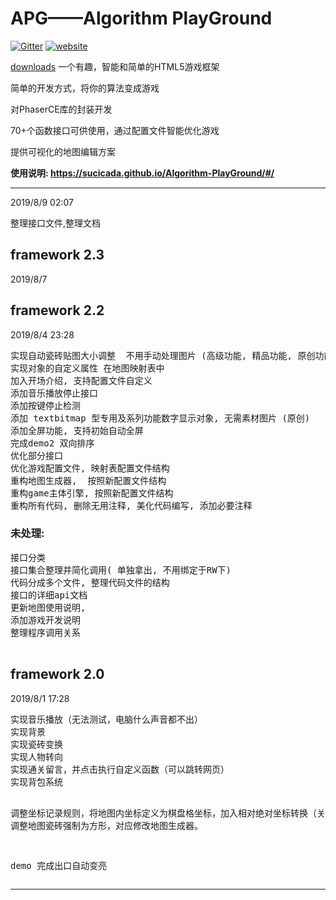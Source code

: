 # APG——Algorithm PlayGround

[![Gitter](https://badges.gitter.im/Algorithm-PlayGround/community.svg)](https://gitter.im/Algorithm-PlayGround/community?utm_source=badge&utm_medium=badge&utm_campaign=pr-badge)
[![website](https://img.shields.io/badge/%20website-github.io-brightgreen)](https://sucicada.github.io/Algorithm-PlayGround)

[downloads](v)
一个有趣，智能和简单的HTML5游戏框架

简单的开发方式，将你的算法变成游戏

对PhaserCE库的封装开发

70+个函数接口可供使用，通过配置文件智能优化游戏

提供可视化的地图编辑方案


**使用说明: https://sucicada.github.io/Algorithm-PlayGround/#/**

----
2019/8/9 02:07 

整理接口文件,整理文档

## framework 2.3
2019/8/7 

## framework 2.2 
2019/8/4 23:28

<pre>
实现自动瓷砖贴图大小调整  不用手动处理图片 (高级功能, 精品功能, 原创功能)
实现对象的自定义属性 在地图映射表中
加入开场介绍, 支持配置文件自定义
添加音乐播放停止接口
添加按键停止检测
添加 textbitmap 型专用及系列功能数字显示对象, 无需素材图片 (原创)
添加全屏功能, 支持初始自动全屏
完成demo2 双向排序
优化部分接口
优化游戏配置文件, 映射表配置文件结构
重构地图生成器,  按照新配置文件结构
重构game主体引擎, 按照新配置文件结构
重构所有代码, 删除无用注释, 美化代码编写, 添加必要注释
</pre>
### 未处理:
<pre>
接口分类
接口集合整理并简化调用( 单独拿出, 不用绑定于RW下)
代码分成多个文件, 整理代码文件的结构
接口的详细api文档
更新地图使用说明,
添加游戏开发说明
整理程序调用关系

</pre>


<h2>framework 2.0</h2>2019/8/1 17:28
<pre>
实现音乐播放（无法测试，电脑什么声音都不出）
实现背景
实现瓷砖变换
实现人物转向
实现通关留言，并点击执行自定义函数（可以跳转网页）
实现背包系统

调整坐标记录规则，将地图内坐标定义为棋盘格坐标，加入相对绝对坐标转换（关联函数已经重构）
调整地图瓷砖强制为方形，对应修改地图生成器。


demo
完成出口自动变亮
</pre>

---
